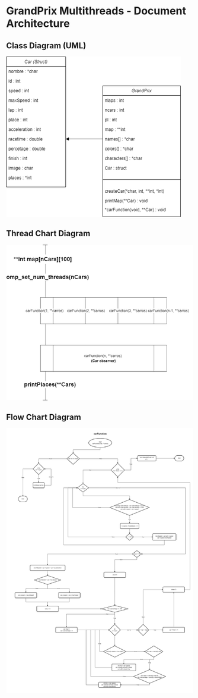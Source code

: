 # GrandPrix Multithreads - Document Architecture

## Class Diagram (UML)
![Class diagram](UMLGrandPrix.png)

## Thread Chart Diagram
![Class diagram](ThreadChartCars.png)

## Flow Chart Diagram 
![Class diagram](FlowChartGrandPrix.png)